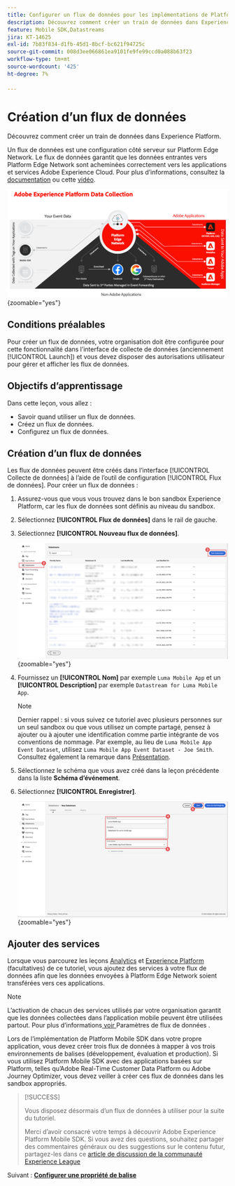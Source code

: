 ```yaml
---
title: Configurer un flux de données pour les implémentations de Platform Mobile SDK
description: Découvrez comment créer un train de données dans Experience Platform.
feature: Mobile SDK,Datastreams
jira: KT-14625
exl-id: 7b83f834-d1fb-45d1-8bcf-bc621f94725c
source-git-commit: 008d3ee066861ea9101fe9fe99ccd0a088b63f23
workflow-type: tm+mt
source-wordcount: '425'
ht-degree: 7%

---
```


# Création dʼun flux de données

Découvrez comment créer un train de données dans Experience Platform.

Un flux de données est une configuration côté serveur sur Platform Edge Network. Le flux de données garantit que les données entrantes vers Platform Edge Network sont acheminées correctement vers les applications et services Adobe Experience Cloud. Pour plus d’informations, consultez la [documentation](https://experienceleague.adobe.com/fr/docs/experience-platform/datastreams/overview) ou cette [vidéo](https://experienceleague.adobe.com/en/docs/platform-learn/data-collection/edge-network/configure-datastreams).

![Architecture](assets/architecture.png){zoomable="yes"}

## Conditions préalables

Pour créer un flux de données, votre organisation doit être configurée pour cette fonctionnalité dans l’interface de collecte de données (anciennement [!UICONTROL Launch]) et vous devez disposer des autorisations utilisateur pour gérer et afficher les flux de données.

## Objectifs d’apprentissage

Dans cette leçon, vous allez :

* Savoir quand utiliser un flux de données.
* Créez un flux de données.
* Configurez un flux de données.

## Création dʼun flux de données

Les flux de données peuvent être créés dans l’interface [!UICONTROL Collecte de données] à l’aide de l’outil de configuration [!UICONTROL Flux de données]. Pour créer un flux de données :

1. Assurez-vous que vous vous trouvez dans le bon sandbox Experience Platform, car les flux de données sont définis au niveau du sandbox.
1. Sélectionnez **[!UICONTROL Flux de données]** dans le rail de gauche.
1. Sélectionnez **[!UICONTROL Nouveau flux de données]**.

   ![page de départ flux de données](assets/datastream-new.png){zoomable="yes"}

1. Fournissez un **[!UICONTROL Nom]** par exemple `Luma Mobile App` et un **[!UICONTROL Description]** par exemple `Datastream for Luma Mobile App`.

   >[!NOTE]
   >
   >Dernier rappel : si vous suivez ce tutoriel avec plusieurs personnes sur un seul sandbox ou que vous utilisez un compte partagé, pensez à ajouter ou à ajouter une identification comme partie intégrante de vos conventions de nommage. Par exemple, au lieu de `Luma Mobile App Event Dataset`, utilisez `Luma Mobile App Event Dataset - Joe Smith`. Consultez également la remarque dans [Présentation](overview.md).

1. Sélectionnez le schéma que vous avez créé dans la leçon précédente dans la liste **Schéma d’événement**.
1. Sélectionnez **[!UICONTROL Enregistrer]**.

   ![nouveaux flux de données](assets/datastream-name.png){zoomable="yes"}


## Ajouter des services

Lorsque vous parcourez les leçons [Analytics](analytics.md) et [Experience Platform](platform.md) (facultatives) de ce tutoriel, vous ajoutez des services à votre flux de données afin que les données envoyées à Platform Edge Network soient transférées vers ces applications.

<!--

### Adobe Analytics

1. Select **[!UICONTROL Add Service]**.

1. Add **[!UICONTROL Adobe Analytics]** from the [!UICONTROL Service] list, 

1. Enter the name of the report site that you want to use in **[!UICONTROL Report Suite ID]**.

1. Enable the service by switching **[!UICONTROL Enabled]** on.

1. Select **[!UICONTROL Save]**.

   ![Add Adobe Analytics as datastream service](assets/datastream-service-aa.png){zoomable="yes"}


### Adobe Experience Platform

You might also want to enable the Adobe Experience Platform service. 

>[!IMPORTANT]
>
>You can only enable the Adobe Experience Platform service when having created an event dataset. If you don't already have an event dataset created, follow the instructions [here](platform.md).

1. Click ![Add](https://spectrum.adobe.com/static/icons/workflow_18/Smock_AddCircle_18_N.svg) **[!UICONTROL Add Service]** to add another service.

1. Select **[!UICONTROL Adobe Experience Platform]** from the [!UICONTROL Service] list.

1. Enable the service by switching **[!UICONTROL Enabled]** on.

1. Select the **[!UICONTROL Event Dataset]** that you created as part of the [Create a dataset](platform.md#create-a-dataset) instructions, for example **Luma Mobile App Event Dataset**

1. Select **[!UICONTROL Save]**.

   ![Add Adobe Experience Platform as a datastream service](assets/datastream-service-aep.png){zoomable="yes"}
1. The final configuration should look something like this.
   
   ![datastream settings](assets/datastream-settings.png){zoomable="yes"}

-->


>[!NOTE]
>
>L’activation de chacun des services utilisés par votre organisation garantit que les données collectées dans l’application mobile peuvent être utilisées partout. Pour plus d’informations[ voir ](https://experienceleague.adobe.com/fr/docs/experience-platform/datastreams/overview) Paramètres de flux de données .

Lors de l’implémentation de Platform Mobile SDK dans votre propre application, vous devez créer trois flux de données à mapper à vos trois environnements de balises (développement, évaluation et production). Si vous utilisez Platform Mobile SDK avec des applications basées sur Platform, telles qu’Adobe Real-Time Customer Data Platform ou Adobe Journey Optimizer, vous devez veiller à créer ces flux de données dans les sandbox appropriés.

>[!SUCCESS]
>
>Vous disposez désormais d’un flux de données à utiliser pour la suite du tutoriel.
>
>Merci d’avoir consacré votre temps à découvrir Adobe Experience Platform Mobile SDK. Si vous avez des questions, souhaitez partager des commentaires généraux ou des suggestions sur le contenu futur, partagez-les dans ce [article de discussion de la communauté Experience League](https://experienceleaguecommunities.adobe.com/t5/adobe-experience-platform-data/tutorial-discussion-implement-adobe-experience-cloud-in-mobile/td-p/443796)

Suivant : **[Configurer une propriété de balise](configure-tags.md)**
